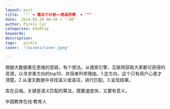 ```yaml
---
layout: post  
title:  '"' + 第五个计划——竞品列表  + '"'
date:  2014-05-20 08:48 + ":00" 
author: Pickle Cai  
categories: EduBlog  
keywords: 
description:   
tags:	pickle   
cover:  "/assets/cover.jpeg"  

---  
```

    
根据大数据重在思维的思路，有个想法。从搜索引擎、互联网获取大家都可获得的资源，以寻求某方向的top10，并简单列举理由。1.定方向，这个只有用户心里才清楚。2.从漫天数据中寻找语义或语词，进行匹配。3.呈现结果。

库在云端。关键是语义匹配的算法，既要速度快，又要有意义。

		    
 中国教育在线·教育人

